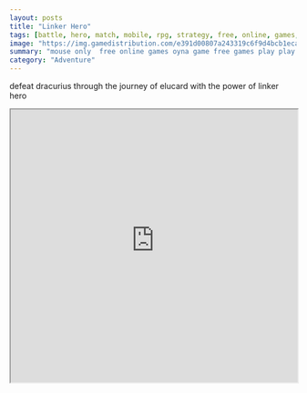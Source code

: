 ```yaml
---
layout: posts
title: "Linker Hero"
tags: [battle, hero, match, mobile, rpg, strategy, free, online, games, oyna, game, free, games, play, play, games]
image: "https://img.gamedistribution.com/e391d00807a243319c6f9d4bcb1eca88.jpg"
summary: "mouse only  free online games oyna game free games play play games"
category: "Adventure"
---
```


defeat dracurius through the journey of elucard with the power of linker hero

<iframe width="100%" height="480px;" src="https://html5.gamedistribution.com/e391d00807a243319c6f9d4bcb1eca88/"></iframe>
